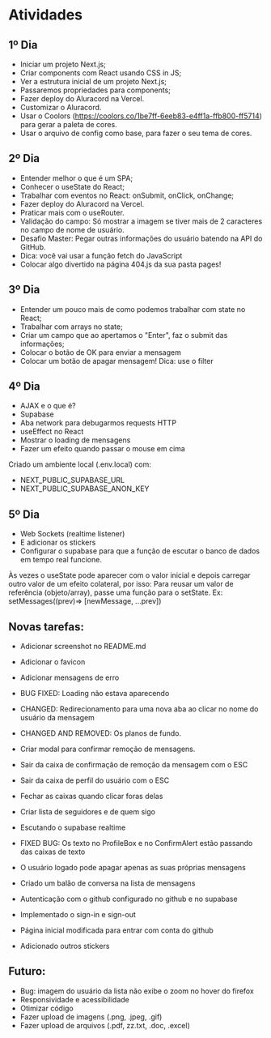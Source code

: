 # Atividades

## 1º Dia

- Iniciar um projeto Next.js;
- Criar components com React usando CSS in JS;
- Ver a estrutura inicial de um projeto Next.js;
- Passaremos propriedades para components;
- Fazer deploy do Aluracord na Vercel.
- Customizar o Aluracord.
- Usar o Coolors (https://coolors.co/1be7ff-6eeb83-e4ff1a-ffb800-ff5714) para gerar a paleta de cores.
- Usar o arquivo de config como base, para fazer o seu tema de cores.

## 2º Dia

- Entender melhor o que é um SPA;
- Conhecer o useState do React;
- Trabalhar com eventos no React: onSubmit, onClick, onChange;
- Fazer deploy do Aluracord na Vercel.
- Praticar mais com o useRouter.
- Validação do campo: Só mostrar a imagem se tiver mais de 2 caracteres no campo de nome de usuário.
- Desafio Master: Pegar outras informações do usuário batendo na API do GitHub.
- Dica: você vai usar a função fetch do JavaScript
- Colocar algo divertido na página 404.js da sua pasta pages!

## 3º Dia

- Entender um pouco mais de como podemos trabalhar com state no React;
- Trabalhar com arrays no state;
- Criar um campo que ao apertamos o "Enter", faz o submit das informações;
- Colocar o botão de OK para enviar a mensagem
- Colocar um botão de apagar mensagem! Dica: use o filter

## 4º Dia

- AJAX e o que é?
- Supabase
- Aba network para debugarmos requests HTTP
- useEffect no React
- Mostrar o loading de mensagens
- Fazer um efeito quando passar o mouse em cima

Criado um ambiente local (.env.local) com:

- NEXT_PUBLIC_SUPABASE_URL
- NEXT_PUBLIC_SUPABASE_ANON_KEY

## 5º Dia

- Web Sockets (realtime listener)
- E adicionar os stickers
- Configurar o supabase para que a função de escutar o
  banco de dados em tempo real funcione.

Às vezes o useState pode aparecer com o valor inicial e
depois carregar outro valor de um efeito colateral, por isso:
Para reusar um valor de referência (objeto/array), passe uma função para o setState. Ex: setMessages((prev)=> [newMessage, ...prev])

## Novas tarefas:

- Adicionar screenshot no README.md
- Adicionar o favicon
- Adicionar mensagens de erro
- BUG FIXED: Loading não estava aparecendo
- CHANGED: Redirecionamento para uma nova aba ao clicar no nome do usuário da mensagem
- CHANGED AND REMOVED: Os planos de fundo.

- Criar modal para confirmar remoção de mensagens.
- Sair da caixa de confirmação de remoção da mensagem com o ESC
- Sair da caixa de perfil do usuário com o ESC
- Fechar as caixas quando clicar foras delas
- Criar lista de seguidores e de quem sigo
- Escutando o supabase realtime
- FIXED BUG: Os texto no ProfileBox e no ConfirmAlert estão passando das caixas de texto
- O usuário logado pode apagar apenas as suas próprias mensagens
- Criado um balão de conversa na lista de mensagens
- Autenticação com o github configurado no github e no supabase
- Implementado o sign-in e sign-out
- Página inicial modificada para entrar com conta do github
- Adicionado outros stickers

## Futuro:

- Bug: imagem do usuário da lista não exibe o zoom no hover do firefox
- Responsividade e acessibilidade
- Otimizar código
- Fazer upload de imagens (.png, .jpeg, .gif)
- Fazer upload de arquivos (.pdf, zz.txt, .doc, .excel)
